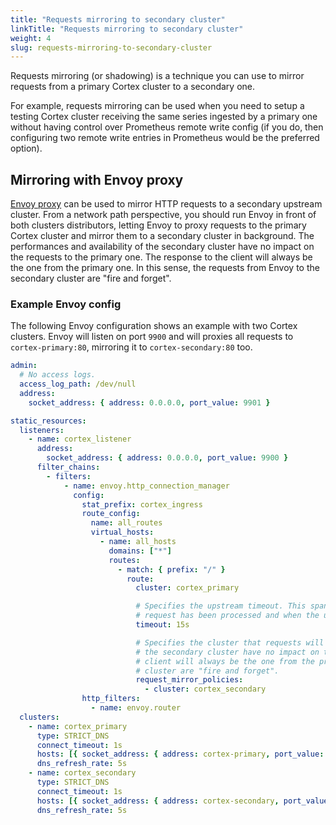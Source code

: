 ```yaml
---
title: "Requests mirroring to secondary cluster"
linkTitle: "Requests mirroring to secondary cluster"
weight: 4
slug: requests-mirroring-to-secondary-cluster
---
```


Requests mirroring (or shadowing) is a technique you can use to mirror requests from a primary Cortex cluster to a secondary one.

For example, requests mirroring can be used when you need to setup a testing Cortex cluster receiving the same series ingested by a primary one without having control over Prometheus remote write config (if you do, then configuring two remote write entries in Prometheus would be the preferred option).

## Mirroring with Envoy proxy

[Envoy proxy](https://www.envoyproxy.io/) can be used to mirror HTTP requests to a secondary upstream cluster. From a network path perspective, you should run Envoy in front of both clusters distributors, letting Envoy to proxy requests to the primary Cortex cluster and mirror them to a secondary cluster in background. The performances and availability of the secondary cluster have no impact on the requests to the primary one. The response to the client will always be the one from the primary one. In this sense, the requests from Envoy to the secondary cluster are "fire and forget".

### Example Envoy config

The following Envoy configuration shows an example with two Cortex clusters. Envoy will listen on port `9900` and will proxies all requests to `cortex-primary:80`, mirroring it to `cortex-secondary:80` too.

<!-- prettier-ignore-start -->
[embedmd]:# (./requests-mirroring-envoy.yaml)
```yaml
admin:
  # No access logs.
  access_log_path: /dev/null
  address:
    socket_address: { address: 0.0.0.0, port_value: 9901 }

static_resources:
  listeners:
    - name: cortex_listener
      address:
        socket_address: { address: 0.0.0.0, port_value: 9900 }
      filter_chains:
        - filters:
            - name: envoy.http_connection_manager
              config:
                stat_prefix: cortex_ingress
                route_config:
                  name: all_routes
                  virtual_hosts:
                    - name: all_hosts
                      domains: ["*"]
                      routes:
                        - match: { prefix: "/" }
                          route:
                            cluster: cortex_primary

                            # Specifies the upstream timeout. This spans between the point at which the entire downstream
                            # request has been processed and when the upstream response has been completely processed.
                            timeout: 15s

                            # Specifies the cluster that requests will be mirrored to. The performances and availability of
                            # the secondary cluster have no impact on the requests to the primary one. The response to the
                            # client will always be the one from the primary one. The requests from Envoy to the secondary
                            # cluster are "fire and forget".
                            request_mirror_policies:
                              - cluster: cortex_secondary
                http_filters:
                  - name: envoy.router
  clusters:
    - name: cortex_primary
      type: STRICT_DNS
      connect_timeout: 1s
      hosts: [{ socket_address: { address: cortex-primary, port_value: 80 } }]
      dns_refresh_rate: 5s
    - name: cortex_secondary
      type: STRICT_DNS
      connect_timeout: 1s
      hosts: [{ socket_address: { address: cortex-secondary, port_value: 80 } }]
      dns_refresh_rate: 5s
```
<!-- prettier-ignore-end -->